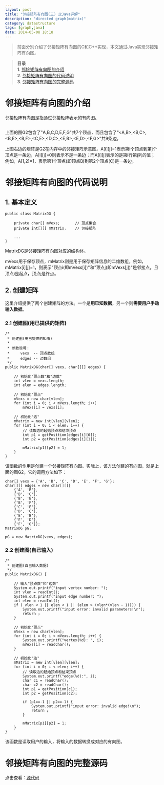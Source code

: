```yaml
---
layout: post
title: "邻接矩阵有向图(三) 之Java详解"
description: "directed graph(matrix)"
category: datastructure
tags: [graph,java]
date: 2014-05-08 18:18
---
```


> 前面分别介绍了邻接矩阵有向图的C和C++实现，本文通过Java实现邻接矩阵有向图。

> **目录**  
> **1**. [邻接矩阵有向图的介绍](#anchor1)  
> **2**. [邻接矩阵有向图的代码说明](#anchor2)  
> **3**. [邻接矩阵有向图的完整源码](#anchor3)  



<a name="anchor1"></a>
# 邻接矩阵有向图的介绍

邻接矩阵有向图是指通过邻接矩阵表示的有向图。


<a href="https://github.com/wangkuiwu/datastructs_and_algorithm/blob/master/pictures/graph/basic/07.jpg?raw=true"><img src="https://github.com/wangkuiwu/datastructs_and_algorithm/blob/master/pictures/graph/basic/07.jpg?raw=true" alt="" /></a>

上面的图G2包含了"A,B,C,D,E,F,G"共7个顶点，而且包含了"<A,B>,<B,C>,<B,E>,<B,F>,<C,E>,<D,C>,<E,B>,<E,D>,<F,G>"共9条边。  

上图右边的矩阵是G2在内存中的邻接矩阵示意图。A[i][j]=1表示第i个顶点到第j个顶点是一条边，A[i][j]=0则表示不是一条边；而A[i][j]表示的是第i行第j列的值；例如，A[1,2]=1，表示第1个顶点(即顶点B)到第2个顶点(C)是一条边。


<a name="anchor2"></a>
# 邻接矩阵有向图的代码说明

## 1. 基本定义

    public class MatrixDG {

        private char[] mVexs;       // 顶点集合
        private int[][] mMatrix;    // 邻接矩阵

        ...
    }


MatrixDG是邻接矩阵有向图对应的结构体。  

mVexs用于保存顶点，mMatrix则是用于保存矩阵信息的二维数组。例如，mMatrix[i][j]=1，则表示"顶点i(即mVexs[i])"和"顶点j(即mVexs[j])"是邻接点，且顶点i是起点，顶点j是终点。


## 2. 创建矩阵

这里介绍提供了两个创建矩阵的方法。一个是**用已知数据**，另一个则**需要用户手动输入数据**。

### 2.1 创建图(用已提供的矩阵)

    /*
     * 创建图(用已提供的矩阵)
     *
     * 参数说明：
     *     vexs  -- 顶点数组
     *     edges -- 边数组
     */
    public MatrixDG(char[] vexs, char[][] edges) {
        
        // 初始化"顶点数"和"边数"
        int vlen = vexs.length;
        int elen = edges.length;

        // 初始化"顶点"
        mVexs = new char[vlen];
        for (int i = 0; i < mVexs.length; i++)
            mVexs[i] = vexs[i];

        // 初始化"边"
        mMatrix = new int[vlen][vlen];
        for (int i = 0; i < elen; i++) {
            // 读取边的起始顶点和结束顶点
            int p1 = getPosition(edges[i][0]);
            int p2 = getPosition(edges[i][1]);

            mMatrix[p1][p2] = 1;
        }
    }



该函数的作用是创建一个邻接矩阵有向图。实际上，该方法创建的有向图，就是上面的图G2。它的调用方法如下：

    char[] vexs = {'A', 'B', 'C', 'D', 'E', 'F', 'G'};
    char[][] edges = new char[][]{
        {'A', 'B'}, 
        {'B', 'C'}, 
        {'B', 'E'}, 
        {'B', 'F'}, 
        {'C', 'E'}, 
        {'D', 'C'}, 
        {'E', 'B'}, 
        {'E', 'D'}, 
        {'F', 'G'}}; 
    MatrixDG pG;

    pG = new MatrixDG(vexs, edges);




### 2.2 创建图(自己输入)

    /* 
     * 创建图(自己输入数据)
     */
    public MatrixDG() {

        // 输入"顶点数"和"边数"
        System.out.printf("input vertex number: ");
        int vlen = readInt();
        System.out.printf("input edge number: ");
        int elen = readInt();
        if ( vlen < 1 || elen < 1 || (elen > (vlen*(vlen - 1)))) {
            System.out.printf("input error: invalid parameters!\n");
            return ;
        }
        
        // 初始化"顶点"
        mVexs = new char[vlen];
        for (int i = 0; i < mVexs.length; i++) {
            System.out.printf("vertex(%d): ", i);
            mVexs[i] = readChar();
        }

        // 初始化"边"
        mMatrix = new int[vlen][vlen];
        for (int i = 0; i < elen; i++) {
            // 读取边的起始顶点和结束顶点
            System.out.printf("edge(%d):", i);
            char c1 = readChar();
            char c2 = readChar();
            int p1 = getPosition(c1);
            int p2 = getPosition(c2);

            if (p1==-1 || p2==-1) {
                System.out.printf("input error: invalid edge!\n");
                return ;
            }

            mMatrix[p1][p2] = 1;
        }
    }

该函数是读取用户的输入，将输入的数据转换成对应的有向图。


<a name="anchor3"></a>
# 邻接矩阵有向图的完整源码

点击查看：[源代码][link_source_code]


[link_source_code]: https://github.com/wangkuiwu/datastructs_and_algorithm/blob/master/source/graph/basic/dg/java/MatrixDG.java
